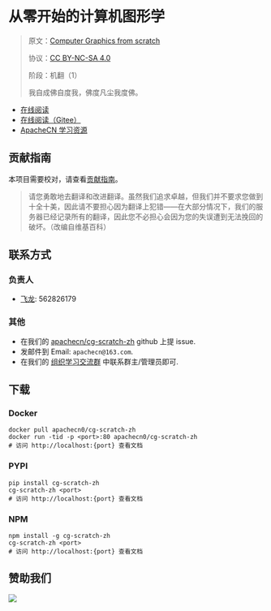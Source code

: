 # 从零开始的计算机图形学

> 原文：[Computer Graphics from scratch](https://gabrielgambetta.com/computer-graphics-from-scratch/)
> 
> 协议：[CC BY-NC-SA 4.0](http://creativecommons.org/licenses/by-nc-sa/4.0/)
> 
> 阶段：机翻（1）
> 
> 我自成佛自度我，佛度凡尘我度佛。

* [在线阅读](https://cgfs.apachecn.org)
* [在线阅读（Gitee）](https://apachecn.gitee.io/doc-template/)
* [ApacheCN 学习资源](http://docs.apachecn.org/)

## 贡献指南

本项目需要校对，请查看[贡献指南](CONTRIBUTING.md)。

> 请您勇敢地去翻译和改进翻译。虽然我们追求卓越，但我们并不要求您做到十全十美，因此请不要担心因为翻译上犯错——在大部分情况下，我们的服务器已经记录所有的翻译，因此您不必担心会因为您的失误遭到无法挽回的破坏。（改编自维基百科）

## 联系方式

### 负责人

* [飞龙](https://github.com/wizardforcel): 562826179

### 其他

*   在我们的 [apachecn/cg-scratch-zh](https://github.com/apachecn/cg-scratch-zh) github 上提 issue.
*   发邮件到 Email: `apachecn@163.com`.
*   在我们的 [组织学习交流群](https://www.apachecn.org/#/docs/join) 中联系群主/管理员即可.

## 下载

### Docker

```
docker pull apachecn0/cg-scratch-zh
docker run -tid -p <port>:80 apachecn0/cg-scratch-zh
# 访问 http://localhost:{port} 查看文档
```

### PYPI

```
pip install cg-scratch-zh
cg-scratch-zh <port>
# 访问 http://localhost:{port} 查看文档
```

### NPM

```
npm install -g cg-scratch-zh
cg-scratch-zh <port>
# 访问 http://localhost:{port} 查看文档
```

## 赞助我们

![](http://data.apachecn.org/img/about/donate.jpg)
